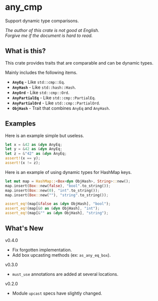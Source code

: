any_cmp
===

Support dynamic type comparisons.

*The author of this crate is not good at English.*  
*Forgive me if the document is hard to read.*

## What is this?

This crate provides traits that are comparable and can be dynamic types.

Mainly includes the following items.

* **`AnyEq`** - Like `std::cmp::Eq`.
* **`AnyHash`** - Like `std::hash::Hash`.
* **`AnyOrd`** - Like `std::cmp::Ord`.
* **`AnyPartialEq`** - Like `std::cmp::PartialEq`.
* **`AnyPartialOrd`** - Like `std::cmp::PartialOrd`.
* **`ObjHash`** - Trait that combines `AnyEq` and `AnyHash`.

## Examples

Here is an example simple but useless.

```rust
let x = &42 as &dyn AnyEq;
let y = &42 as &dyn AnyEq;
let z = &"42" as &dyn AnyEq;
assert!(x == y);
assert!(x != z);
```

Here is an example of using dynamic types for HashMap keys.

```rust
let mut map = HashMap::<Box<dyn ObjHash>, String>::new();
map.insert(Box::new(false), "bool".to_string());
map.insert(Box::new(0), "int".to_string());
map.insert(Box::new(""), "string".to_string());

assert_eq!(map[&false as &dyn ObjHash], "bool");
assert_eq!(map[&0 as &dyn ObjHash], "int");
assert_eq!(map[&"" as &dyn ObjHash], "string");
```

## What's New

v0.4.0
* Fix forgotten implementation.
* Add box upcasting methods (ex: `as_any_eq_box`).

v0.3.0

* `must_use` annotations are added at several locations.

v0.2.0

* Module `upcast` specs have slightly changed.
